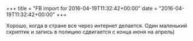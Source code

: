 +++
title = "FB import for 2016-04-19T11:32:42+00:00"
date = "2016-04-19T11:32:42+00:00"
+++

Хорошо, когда в стране все через интернет делается. Один маленький скриптик и запись в полицию сдвигается с конца июня на апрель)


